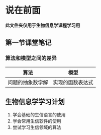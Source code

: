 # 说在前面
  **此文件夹仅用于生物信息学课程学习用** 
 ## 第一节课堂笔记
  ### 算法和模型之间的差异
  |算法|模型|
  |:---:|:---:|
  |问题的抽象数学解|实现的函数表达式|
 ## 生物信息学学习计划
  1. 学会基础的生信语言的使用
  2. 学会常用生信软件的使用
  3. 尝试学习生信领域的算法
  

